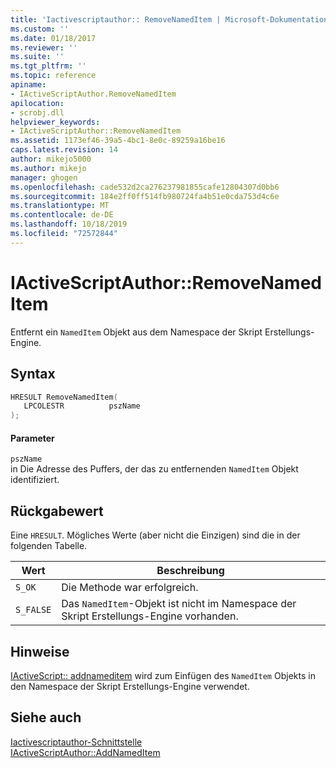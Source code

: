 ```yaml
---
title: 'Iactivescriptauthor:: RemoveNamedItem | Microsoft-Dokumentation'
ms.custom: ''
ms.date: 01/18/2017
ms.reviewer: ''
ms.suite: ''
ms.tgt_pltfrm: ''
ms.topic: reference
apiname:
- IActiveScriptAuthor.RemoveNamedItem
apilocation:
- scrobj.dll
helpviewer_keywords:
- IActiveScriptAuthor::RemoveNamedItem
ms.assetid: 1173ef46-39a5-4bc1-8e0c-89259a16be16
caps.latest.revision: 14
author: mikejo5000
ms.author: mikejo
manager: ghogen
ms.openlocfilehash: cade532d2ca276237981855cafe12804307d0bb6
ms.sourcegitcommit: 184e2ff0ff514fb980724fa4b51e0cda753d4c6e
ms.translationtype: MT
ms.contentlocale: de-DE
ms.lasthandoff: 10/18/2019
ms.locfileid: "72572844"
---
```

# <a name="iactivescriptauthorremovenameditem"></a>IActiveScriptAuthor::RemoveNamedItem
Entfernt ein `NamedItem` Objekt aus dem Namespace der Skript Erstellungs-Engine.  
  
## <a name="syntax"></a>Syntax  
  
```cpp
HRESULT RemoveNamedItem(  
   LPCOLESTR          pszName  
);  
```  
  
#### <a name="parameters"></a>Parameter  
 `pszName`  
 in Die Adresse des Puffers, der das zu entfernenden `NamedItem` Objekt identifiziert.  
  
## <a name="return-value"></a>Rückgabewert  
 Eine `HRESULT`. Mögliches Werte (aber nicht die Einzigen) sind die in der folgenden Tabelle.  
  
|Wert|Beschreibung|  
|-----------|-----------------|  
|`S_OK`|Die Methode war erfolgreich.|  
|`S_FALSE`|Das `NamedItem`-Objekt ist nicht im Namespace der Skript Erstellungs-Engine vorhanden.|  
  
## <a name="remarks"></a>Hinweise  
 [IActiveScript:: addnameditem](../../winscript/reference/iactivescript-addnameditem.md) wird zum Einfügen des `NamedItem` Objekts in den Namespace der Skript Erstellungs-Engine verwendet.  
  
## <a name="see-also"></a>Siehe auch  
 [Iactivescriptauthor-Schnittstelle](../../winscript/reference/iactivescriptauthor-interface.md)    
 [IActiveScriptAuthor::AddNamedItem](../../winscript/reference/iactivescriptauthor-addnameditem.md)